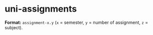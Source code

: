# uni-assignments
**Format:** ```assignment-x.y``` (```x``` = semester, ```y``` = number of assignment, ```z``` = subject).